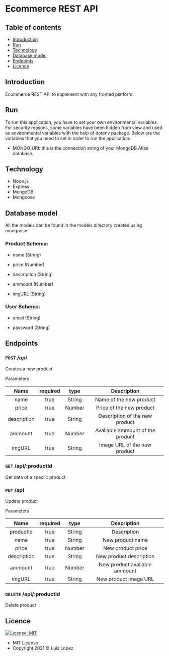 # Ecommerce REST API

## Table of contents

* [Introduction](https://github.com/Luis-Rene-Lopez/Eccomerce-Backend-Node#introduction)
* [Run](https://github.com/Luis-Rene-Lopez/Eccomerce-Backend-Node#run)
* [Technology](https://github.com/Luis-Rene-Lopez/Eccomerce-Backend-Node#technology)
* [Database model](https://github.com/Luis-Rene-Lopez/Eccomerce-Backend-Node#database-model)
* [Endpoints](https://github.com/Luis-Rene-Lopez/Eccomerce-Backend-Node#endpoints)
* [Licence](https://github.com/Luis-Rene-Lopez/Eccomerce-Backend-Node#licence)

## Introduction

Ecommerce REST API to implement with any fronted platform. 

## Run

To run this application, you have to set your own environmental variables. For security reasons, some variables have been hidden from view and used as environmental variables with the help of dotenv package. Below are the variables that you need to set in order to run the application:

* MONGO_URI: this is the connection string of your MongoDB Atlas database.

## Technology

* Node.js
* Express
* MongoDB
* Mongoose

## Database model

All the models can be found in the models directory created using mongoose.

### Product Schema:

* name (String)

* price (Number)

* description (String)

* ammount (Number)

* imgURL (String)

### User Schema:

* email (String)

* password (String)

## Endpoints

### `POST` */api*

Creates a new product

Parameters

| Name | required  | type  | Description |
| :---:| :-:| :-:| :-:|
| name | true | String | Name of the new product
| price | true | Number | Price of the new product
| description | true | String | Description of the new product
| ammount | true | Number | Available ammount of the product
| imgURL | true | String | Image URL of the new product

### `GET` /api/:productId  

Get data of a speciic product

### `PUT` /api

Update product

Parameters

| Name | required  | type  | Description |
| :---:| :-:| :-:| :-:|
| productId | true | String | Description |
| name | true | String | New product name
| price | true | Number | New product price
| description | true | String | New product description
| ammount | true | Number | New product available ammount
| imgURL | true | String | New product image URL

### `DELETE` /api/:productId

Delete product

## Licence
 [![License: MIT](https://img.shields.io/badge/License-MIT-yellow.svg)](https://opensource.org/licenses/MIT)

* MIT License
* Copyright 2021 © Luis Lopez
